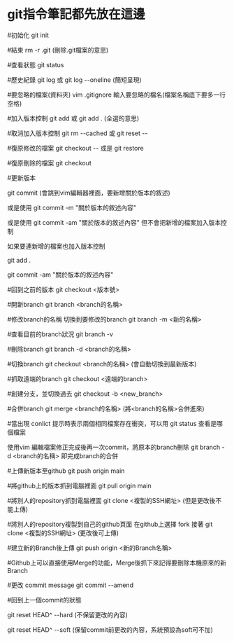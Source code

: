 # git指令筆記都先放在這邊
#初始化 git init

#結束 rm -r .git (刪除.git檔案的意思)

#查看狀態 git status

#歷史紀錄 git log 或 git log --oneline (簡短呈現)

#要忽略的檔案(資料夾) vim .gitignore 輸入要忽略的檔名(檔案名稱底下要多一行空格)

#加入版本控制 git add <file> 或 git add . (全選的意思)

#取消加入版本控制 git rm --cached <file> 或 git reset -- <file>

#復原修改的檔案 git checkout -- <file> 或是 git restore <file>
  
#復原刪除的檔案 git checkout <file> 

#更新版本 
  

git commit (會跳到vim編輯器裡面，要新增關於版本的敘述) 
  

或是使用 git commit -m "關於版本的敘述內容"


或是使用 git commit -am "關於版本的敘述內容" 但不會把新增的檔案加入版本控制


如果要連新增的檔案也加入版本控制

git add .

git commit -am "關於版本的敘述內容"

#回到之前的版本 git checkout <版本號>

#開新branch git branch <branch的名稱>

#修改branch的名稱 切換到要修改的branch  git branch -m <新的名稱>

#查看目前的branch狀況 git branch -v

#刪除branch git branch -d <branch的名稱>

#切換branch git checkout <branch的名稱> (會自動切換到最新版本)

#抓取遠端的branch git checkout <遠端的branch>

#創建分支，並切換過去 git checkout -b <new_branch>

#合併branch git merge <branch的名稱>   (將<branch的名稱>合併進來)

#當出現 conlict 提示時表示兩個相同檔案存在衝突，可以用 git status 查看是哪個檔案

使用vim 編輯檔案修正完成後再一次commit，將原本的branch刪除 git branch -d <branch的名稱> 即完成branch的合併

#上傳新版本至github git push origin main
  
#將github上的版本抓到電腦裡面 git pull origin main 

#將別人的repository抓到電腦裡面 git clone <複製的SSH網址> (但是更改後不能上傳)

#將別人的repository複製到自己的github頁面 在github上選擇 fork 接著 git clone <複製的SSH網址> (更改後可上傳)

#建立新的Branch後上傳 git push origin <新的Branch名稱>

#Github上可以直接使用Merge的功能，Merge後抓下來記得要刪除本機原來的新Branch

#更改 commit message git commit --amend

#回到上一個commit的狀態 

git reset HEAD^ --hard (不保留更改的內容)

git reset HEAD^ --soft (保留commit前更改的內容，系統預設為soft可不加)







